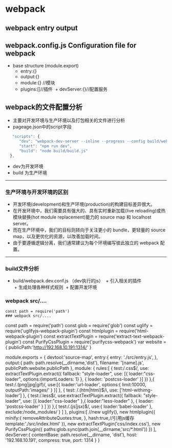 # webpack
## webpack entry output
## webpack.config.js  Configuration file for webpack
+ base structure (module.export)
  +  entry:{} 
  +  output:{}  
  +  module:{} //模块 
  +  plugins:[]//插件 
  +  devServer:{}//配置服务  
## webpack的文件配置分析
* 主要对开发环境与生产环境以及打包相关的文件进行分析 
* pageage.json中的script字段
``` javascript
   "scripts": {
      "dev": "webpack-dev-server --inline --progress --config build/webpack.dev.conf.js",
      "start": "npm run dev",
      "build": "node build/build.js"
  },
```
* dev为开发环境
* build 为生产环境

***
### 生产环境与开发环境的区别
* 开发环境(development)和生产环境(production)的构建目标差异很大。  
* 在开发环境中，我们需要具有强大的、具有实时重新加载(live reloading)或热模块替换(hot module replacement)能力的 source map 和 localhost server。 
* 而在生产环境中，我们的目标则转向于关注更小的 bundle，更轻量的 source map，以及更优化的资源，以改善加载时间。  
* 由于要遵循逻辑分离，我们通常建议为每个环境编写彼此独立的 webpack 配置。
***
### build文件分析
+ build/webpack.dev.conf.js （dev执行的js）
  + 引入相关的插件  
  + 生成处理各种样式规则
  + 配置开发环境
  


### webpack src/....
```
const path = require('path')
### webpack src/....
```
const path = require('path')
const glob = require('glob')
const uglify = require('uglifyjs-webpack-plugin')
const htmlplugin = require('html-webpack-plugin')
const extractTextPlugin = require('extract-text-webpack-plugin')
const PurifyCssPlugin = require('purifycss-webpack')
var website = {
  publicPath:'http://192.168.10.191:1314/'
}

module.exports = {
  devtool:'source-map',
  entry:{
    entry: './src/entry.js',
  },
  output:{
    path: path.resolve(__dirname,'dist'),
    filename: '[name].js',
    publicPath:website.publicPath
  },
  module: {
    rules:[
      {
        test:/\.css$/,
        use: extractTextPlugin.extract({
          fallback: "style-loader",
          use: [{
            loader:"css-loader",
            options:{importLoaders: 1}
          }, {
            loader: 'postcss-loader'
        }]
        })
      },{
        test:/\.(png|jpg|gif)/,
        use:[{
          loader:'url-loader',
          options:{
            limit:10000,
            outputPath:'images/'
          }
        }]
      },
      {
        test: /\.(htm|html)$/i,
        use: ['html-withimg-loader']
      },
      {
        test:/\.less$/,
        use:extractTextPlugin.extract({
          fallback: "style-loader",
          use: [{
            loader:"css-loader"
          },{
            loader:"less-loader"
          }, {
            loader: 'postcss-loader'
          }
        ]
        })
      },{
        test:/\.(js|jsx)$/,
        use:{
          loader:'babel-loader'
        },
        exclude:/node_modules/
      }
    ]
  },
  plugins:[
    //new uglify(),
    new htmlplugin({
      minify:{
        removeAttributeQuotes:true,
      },
      hash:true,//引用js缓存 
      template:'./src/index.html'
    }),
    new extractTextPlugin('css/index.css'),
    new PurifyCssPlugin({
      paths:glob.sync(path.join(__dirname,'src/*.html'))
    })
  ],
  devServer:{
    contentBase: path.resolve(__dirname, 'dist'),
    host: '192.168.10.191',
    compress: true,
    port: 1314
  }
}
```
